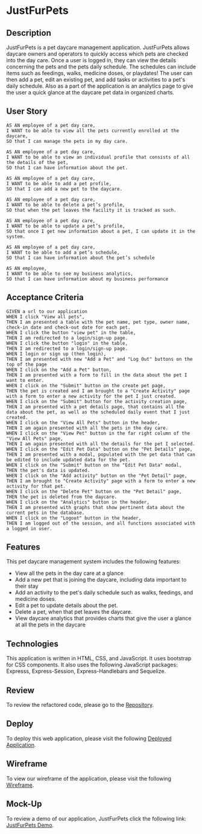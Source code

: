 # JustFurPets

## Description
JustFurPets is a pet daycare management application.  JustFurPets allows daycare owners and operators to quickly access which pets are checked into the day care.  Once a user is logged in, they can view the details concerning the pets and the pets daily schedule.  The schedules can include items such as feedings, walks, medicine doses, or playdates!  The user can then add a pet, edit an existing pet, and add tasks or activities to a pet's daily schedule.  Also as a part of the application is an analytics page to give the user a quick glance at the daycare pet data in organized charts.

## User Story
```
AS AN employee of a pet day care, 
I WANT to be able to view all the pets currently enrolled at the daycare,
SO that I can manage the pets in my day care.

AS AN employee of a pet day care,
I WANT to be able to view an individual profile that consists of all the details of the pet,
SO that I can have information about the pet.

AS AN employee of a pet day care,
I WANT to be able to add a pet profile,
SO that I can add a new pet to the daycare.

AS AN employee of a pet day care,
I WANT to be able to delete a pet’s profile, 
SO that when the pet leaves the facility it is tracked as such.

AS AN employee of a pet day care,
I WANT to be able to update a pet’s profile,
SO that once I get new information about a pet, I can update it in the system.

AS AN employee of a pet day care,
I WANT to be able to add a pet’s schedule,
SO that I can have information about the pet’s schedule

AS AN employee,
I WANT to be able to see my business analytics,
SO that I can have information about my business performance
```

## Acceptance Criteria
```
GIVEN a url to our application
WHEN I click "View all pets",
THEN I am presented a table with the pet name, pet type, owner name, check-in date and check-out date for each pet.
WHEN I click the button "view pet" in the table,
THEN I am redirected to a login/sign-up page.
WHEN I click the button "login" in the table,
THEN I am redirected to a login/sign-up page.
WHEN I login or sign up (then login),
THEN I am presented with new "Add a Pet" and "Log Out" buttons on the top of the page
WHEN I click on the "Add a Pet" button,
THEN I am presented with a form to fill in the data about the pet I want to enter.
WHEN I click on the "Submit" button on the create pet page,
THEN the pet is created and I am brought to a "Create Activity" page with a form to enter a new activity for the pet I just created.
WHEN I click on the "Submit" button for the activity creation page,
THEN I am presented with a pet details page, that contains all the data about the pet, as well as the scheduled daily event that I just created.
WHEN I click on the "View All Pets" button in the header, 
THEN I am again presented with all the pets in the day care.
WHEN I click on the "View Pet" button in the far right column of the "View All Pets" page, 
THEN I am again presented with all the details for the pet I selected.
WHEN I click on the "Edit Pet Data" button on the "Pet Details" page,
THEN I am presented with a modal, populated with the pet data that can be edited to include updated data for the pet.
WHEN I click on the "Submit" button on the "Edit Pet Data" modal,
THEN the pet's data is updated.
WHEN I click on the "Add activity" button on the "Pet Detail" page,
THEN I am brought to "Create Activity" page with a form to enter a new activity for that pet.
WHEN I click on the "Delete Pet" button on the "Pet Detail" page,
THEN the pet is deleted from the daycare.
WHEN I click on the "Analytics" button in the header,
THEN I am presented with graphs that show pertinent data about the current pets in the database.
WHEN I click on the "Logout" button in the header,
THEN I am logged out of the session, and all functions associated with a logged in user.
```
## Features
This pet daycare management system includes the following features:
- View all the pets in the day care at a glance
- Add a new pet that is joining the daycare, including data important to their stay
- Add an activity to the pet's daily schedule such as walks, feedings, and medicine doses.
- Edit a pet to update details about the pet.
- Delete a pet, when that pet leaves the daycare.
- View daycare analytics that provides charts that give the user a glance at all the pets in the daycare

## Technologies
This application is written in HTML, CSS, and JavaScript.  It uses bootstrap for CSS components.  It also uses the following JavaScript packages: Expresss, Express-Session, Express-Handlebars and Sequelize.

## Review
To review the refactored code, please go to the [Repository](https://github.com/sistaniabong/justFurPets).

## Deploy
To deploy this web application, please visit the following [Deployed Application](https://just-fur-pets.herokuapp.com/).

## Wireframe
To view our wireframe of the application, please visit the following [Wireframe](https://app.diagrams.net/#G1SwBIgeZEFHQQsWg6lTAp4p64fP13I1uB).

## Mock-Up
To review a demo of our application, JustFurPets click the following link: [JustFurPets Demo](https://watch.screencastify.com/v/cfX9tYCG1P5l71olIJDf).
